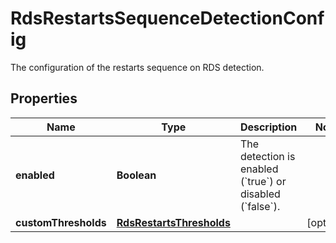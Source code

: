 

# RdsRestartsSequenceDetectionConfig

The configuration of the restarts sequence on RDS detection.

## Properties

| Name | Type | Description | Notes |
|------------ | ------------- | ------------- | -------------|
|**enabled** | **Boolean** | The detection is enabled (&#x60;true&#x60;) or disabled (&#x60;false&#x60;). |  |
|**customThresholds** | [**RdsRestartsThresholds**](RdsRestartsThresholds.md) |  |  [optional] |



